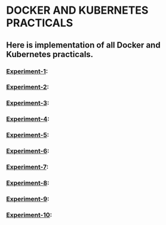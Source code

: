 # DOCKER AND KUBERNETES PRACTICALS
## Here is implementation of all Docker and Kubernetes practicals.

### [Experiment-1](https://github.com/22bdo10074/Semester_4-Practicals/blob/Git-and-git-hub-practical/EXP1-GIT/README.md):
### [Experiment-2](https://github.com/22bdo10074/Semester_4-Practicals/blob/Git-and-git-hub-practical/EXP1-GIT/README.md):
### [Experiment-3](https://github.com/22bdo10074/Semester_4-Practicals/blob/Git-and-git-hub-practical/EXP1-GIT/README.md):
### [Experiment-4](https://github.com/22bdo10074/Semester_4-Practicals/blob/Git-and-git-hub-practical/EXP1-GIT/README.md):
### [Experiment-5](https://github.com/22bdo10074/Semester_4-Practicals/blob/Git-and-git-hub-practical/EXP1-GIT/README.md):
### [Experiment-6](https://github.com/22bdo10074/Semester_4-Practicals/blob/Git-and-git-hub-practical/EXP1-GIT/README.md):
### [Experiment-7](https://github.com/22bdo10074/Semester_4-Practicals/blob/Git-and-git-hub-practical/EXP1-GIT/README.md):
### [Experiment-8](https://github.com/22bdo10074/Semester_4-Practicals/blob/Git-and-git-hub-practical/EXP1-GIT/README.md):
### [Experiment-9](https://github.com/22bdo10074/Semester_4-Practicals/blob/Git-and-git-hub-practical/EXP1-GIT/README.md):
### [Experiment-10](https://github.com/22bdo10074/Semester_4-Practicals/blob/Git-and-git-hub-practical/EXP1-GIT/README.md):
